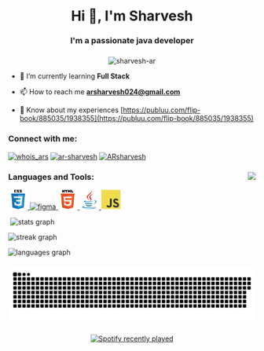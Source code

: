 <h1 align="center">Hi 👋, I'm Sharvesh</h1>
<h3 align="center">I'm a passionate java developer</h3>

###

<p align="center"> <img src="https://komarev.com/ghpvc/?username=sharvesh-ar&label=Profile%20views&color=0e75b6&style=flat" alt="sharvesh-ar" /> </p>

- 🌱 I’m currently learning **Full Stack**

- 📫 How to reach me **arsharvesh024@gmail.com**

- 📄 Know about my experiences [https://publuu.com/flip-book/885035/1938355](https://publuu.com/flip-book/885035/1938355)

<h3 align="left">Connect with me:</h3>
<p align="left">
<a href="https://twitter.com/whois_ars" target="blank"><img align="center" src="https://raw.githubusercontent.com/rahuldkjain/github-profile-readme-generator/master/src/images/icons/Social/twitter.svg" alt="whois_ars" height="30" width="40" /></a>
<a href="https://linkedin.com/in/ar-sharvesh" target="blank"><img align="center" src="https://raw.githubusercontent.com/rahuldkjain/github-profile-readme-generator/master/src/images/icons/Social/linked-in-alt.svg" alt="ar-sharvesh" height="30" width="40" /></a>
<a href="https://leetcode.com/u/ARsharvesh" target="blank"><img align="center" src="https://raw.githubusercontent.com/rahuldkjain/github-profile-readme-generator/master/src/images/icons/Social/leet-code.svg" alt="ARsharvesh" height="30" width="40" /></a>
</p>

###

<img align="right" height="145" src="https://media4.giphy.com/media/v1.Y2lkPTc5MGI3NjExMG0wNW9hcWp6NnpmMXlyNWUwcXF6MHlncHNkYThidjVoYXl2b3ZuYiZlcD12MV9pbnRlcm5hbF9naWZfYnlfaWQmY3Q9Zw/CTX0ivSQbI78A/giphy.gif"  />

###

<h3 align="left">Languages and Tools:</h3>
<p align="left"> <a href="https://www.w3schools.com/css/" target="_blank" rel="noreferrer"> <img src="https://raw.githubusercontent.com/devicons/devicon/master/icons/css3/css3-original-wordmark.svg" alt="css3" width="40" height="40"/> </a> <a href="https://www.figma.com/" target="_blank" rel="noreferrer"> <img src="https://www.vectorlogo.zone/logos/figma/figma-icon.svg" alt="figma" width="40" height="40"/> </a> <a href="https://www.w3.org/html/" target="_blank" rel="noreferrer"> <img src="https://raw.githubusercontent.com/devicons/devicon/master/icons/html5/html5-original-wordmark.svg" alt="html5" width="40" height="40"/> </a> <a href="https://www.java.com" target="_blank" rel="noreferrer"> <img src="https://raw.githubusercontent.com/devicons/devicon/master/icons/java/java-original.svg" alt="java" width="40" height="40"/> </a> <a href="https://developer.mozilla.org/en-US/docs/Web/JavaScript" target="_blank" rel="noreferrer"> <img src="https://raw.githubusercontent.com/devicons/devicon/master/icons/javascript/javascript-original.svg" alt="javascript" width="40" height="40"/> </a> </p>

<p >&nbsp;<img src="https://github-readme-stats.vercel.app/api?username=sharvesh-ar&hide_title=false&hide_rank=false&show_icons=true&include_all_commits=true&count_private=true&disable_animations=false&theme=aura&locale=en&hide_border=true" height="150" alt="stats graph"  /></p>

<p ><img src="https://streak-stats.demolab.com?user=sharvesh-ar&locale=en&mode=daily&theme=aura&hide_border=true&border_radius=5" height="150" alt="streak graph"  /></p>

<img src="https://github-readme-stats.vercel.app/api/top-langs?username=sharvesh-ar&locale=en&hide_title=true&layout=compact&card_width=320&langs_count=5&theme=material-palenight&hide_border=true" height="100" alt="languages graph"  />  

###

<picture>
  <source media="(prefers-color-scheme: dark)" srcset="https://raw.githubusercontent.com/sharveshr/sharveshr/output/github-snake-dark.svg" />
  <source media="(prefers-color-scheme: light)" srcset="https://raw.githubusercontent.com/sharveshr/sharveshr/output/github-snake.svg" />
  <img alt="github-snake" src="https://raw.githubusercontent.com/sharveshr/sharveshr/output/github-snake.svg" />
</picture>

###

<div align="center">
  <a href="https://open.spotify.com/user/31ckby7ben2awdfzgkurtpn6gqsa">
    <img src="https://spotify-recently-played-readme.vercel.app/api?user=31ckby7ben2awdfzgkurtpn6gqsa&count=1" alt="Spotify recently played"  />
  </a>
</div>

